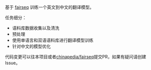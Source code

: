 基于 [fairseq](https://github.com/pytorch/fairseq/tree/master/examples/translation) 训练一个英文到中文的翻译模型。

任务细分：

* 语料库数据收集以及清洗
* 预处理
* 使用单语言和双语语料库进行翻译模型训练
* 针对中文的模型优化

代码变更可以往本项目或者[chinapedia/fairseq](https://github.com/chinapedia/fairseq)提交PR，如果有疑问请创建Issue。
